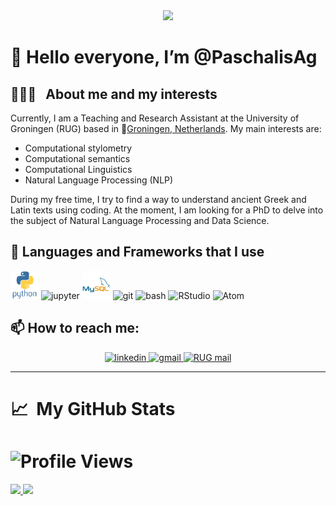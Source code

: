 <div id="header" align="center">
  <img src="https://media.giphy.com/media/eg4q8ka6zQuQ2qgKwe/giphy.gif" width="250"/>
</div>

# 👋 Hello everyone, I’m @PaschalisAg


## 👨🏻‍💻 &nbsp; About me and my interests

Currently, I am a Teaching and Research Assistant at the University of Groningen (RUG) based in 📍[Groningen, Netherlands](https://www.google.com/maps/@53.2106031,6.5721602,11.48z). My main interests are:
- Computational stylometry
- Computational semantics
- Computational Linguistics
- Natural Language Processing (NLP)

During my free time, I try to find a way to understand ancient Greek and Latin texts using coding.
At the moment, I am looking for a PhD to delve into the subject of Natural Language Processing and Data Science.


## 📄 Languages and Frameworks that I use
<p align="left">
<img src="https://raw.githubusercontent.com/devicons/devicon/master/icons/python/python-original-wordmark.svg" alt="python" width="45" height="45" />  
<img src="https://cdn.jsdelivr.net/gh/devicons/devicon/icons/jupyter/jupyter-original-wordmark.svg" alt="jupyter" width="45" height="45"/>
<img src="https://raw.githubusercontent.com/devicons/devicon/master/icons/mysql/mysql-original-wordmark.svg" alt="mysql" width="45" height="45" />
<img src="https://cdn.jsdelivr.net/gh/devicons/devicon/icons/git/git-original.svg" alt="git" width="45" height="45"/>
<img src="https://cdn.jsdelivr.net/gh/devicons/devicon/icons/bash/bash-original.svg" alt="bash" width="45" height="45"/>
<img src="https://cdn.jsdelivr.net/gh/devicons/devicon/icons/rstudio/rstudio-original.svg" alt="RStudio" width="45" height="45"/>
<img src="https://cdn.jsdelivr.net/gh/devicons/devicon/icons/atom/atom-original-wordmark.svg" alt="Atom" width="45" height="45"/>

</p>


##  📫 How to reach me:
<div align="center">
<a href="https://www.linkedin.com/in/paschalis-agapitos-1b5284217/">
<img src="https://img.shields.io/badge/visit%20my%20Linkedin-0A66C2?style=for-the-badge&logo=linkedin&logoColor=white" alt="linkedin" />
</a>
<a href="mailto:pasxalisag9@gmail.com">
<img src="https://img.shields.io/badge/email-EA4335?style=for-the-badge&logo=gmail&logoColor=white" alt="gmail" />
</a>
<a href="mailto:p.agapitos@rug.nl">
<img src="https://img.shields.io/badge/RUG%20email-EA4335?style=for-the-badge&logo=gmail&logoColor=white" alt="RUG mail" />
</a>
</div>

---

# 📈 &nbsp;My GitHub Stats
# ![Profile Views](https://komarev.com/ghpvc/?username=PaschalisAg&style=for-the-badge)
<a href="https://github.com/PaschalisAg">
  <img height="180em" src="https://github-readme-stats.vercel.app/api?username=PaschalisAg&theme=noctis_minimus&show_icons=true" />
  <img height="180em" src="https://github-readme-stats.vercel.app/api/top-langs/?username=PaschalisAg&theme=noctis_minimus&layout=compact" />
</a>
